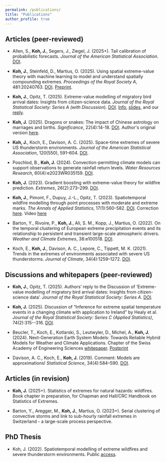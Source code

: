 ```yaml
---
permalink: /publications/
title: "Publications"
author_profile: true
---
```



Articles (peer-reviewed)
---------------
- Allen, S., **Koh, J.**, Segers, J., Ziegel, J. (2025+). Tail calibration of probabilistic forecasts. _Journal of the American Statistical Association_. [DOI](https://doi.org/10.1080/01621459.2025.2506194).

- **Koh, J.**, Steinfeld, D., Martius, O. (2025). Using spatial extreme-value theory with machine learning to model and understand spatially compounding extremes. _Proceedings of the Royal Society A_, 481:20240763. [DOI](https://doi.org/10.1098/rspa.2024.0763). [Preprint](https://arxiv.org/abs/2401.12195).

- **Koh, J.**, Opitz, T. (2025). Extreme-value modelling of migratory bird arrival dates: Insights from citizen-science data. _Journal of the Royal Statistical Society: Series A (with Discussion_). [DOI](https://academic.oup.com/jrsssa/advance-article/doi/10.1093/jrsssa/qnae108/7828840). [Info](https://rss.org.uk/training-events/events/discussion-papers/), [slides](http://kohrrelation.github.io/files/Koh_Opitz_RSS.pdf), and our [reply](https://doi.org/10.1093/jrsssa/qnaf058). 

- **Koh, J.** (2025). Dragons or snakes: The impact of Chinese astrology on marriages and births. _Significance_, 22(4):14-18. [DOI](https://doi.org/10.1093/jrssig/qmaf038). Author's original version [here](http://kohrrelation.github.io/files/Significance_KOH.pdf).

- **Koh, J.**, Koch, E., Davison, A. C. (2025). Space-time extremes of severe US thunderstorm environments. _Journal of the American Statistical Association_, 120(550), 591–604. [DOI](https://doi.org/10.1080/01621459.2024.2421582). 

- Poschlod, B., **Koh, J.** (2024). Convection-permitting climate models can support observations to generate rainfall return levels. _Water Resources Research_, 60(4):e2023WR035159. [DOI](https://agupubs.onlinelibrary.wiley.com/doi/full/10.1029/2023WR035159).

- **Koh, J.** (2023). Gradient boosting with extreme-value theory for wildfire prediction. _Extremes_, 26(2):273–299. [DOI](https://link.springer.com/article/10.1007/s10687-022-00454-6). 

- **Koh, J.**, Pimont, F., Dupuy, J.-L., Opitz, T. (2023). Spatiotemporal wildfire modelling through point processes with moderate and extreme marks. _The Annals of Applied Statistics_, 17(1):560-582. [DOI](https://projecteuclid.org/journals/annals-of-applied-statistics/volume-17/issue-1/Spatiotemporal-wildfire-modeling-through-point-processes-with-moderate-and-extreme/10.1214/22-AOAS1642.full). Correction [here](https://projecteuclid.org/journals/annals-of-applied-statistics/volume-18/issue-1/Correction-to--Spatiotemporal-wildfire-modeling-through-point-processes-with/10.1214/23-AOAS1861.full). Video [here](https://media.ed.ac.uk/media/Climate+ExtremesA+Jonathan+Koh/1_sjq69ibw)

- Barton, Y., Rivoire, P., **Koh, J.**, Ali, S. M., Kopp, J., Martius, O. (2022). On the temporal clustering of European extreme precipitation events and its relationship to persistent and transient large-scale atmospheric drivers. _Weather and Climate Extremes_, 38:e100518. [DOI](https://www.sciencedirect.com/science/article/pii/S2212094722000974#!).

- Koch, E., **Koh, J.**, Davison, A. C., Lepore, C., Tippett, M. K. (2021). Trends in the extremes of environments associated with severe US thunderstorms. _Journal of Climate_, 34(4):1259–1272. [DOI](https://journals.ametsoc.org/view/journals/clim/34/4/JCLI-D-19-0826.1.xml).


Discussions and whitepapers (peer-reviewed)
---------------
- **Koh, J.**, Opitz, T. (2025). Authors’ reply to the Discussion of ‘Extreme-value modelling of migratory bird arrival dates: Insights from citizen-science data’. _Journal of the Royal Statistical Society: Series A_. [DOI](https://doi.org/10.1093/jrsssa/qnaf058). 

- **Koh, J.** (2025). Discussion of “Inference for extreme spatial temperature events in a changing climate with application to Ireland” by Healy et al. _Journal of the Royal Statistical Society: Series C (Applied Statistics)_, 74(2):315--316. [DOI](https://doi.org/10.1093/jrsssc/qlae089).

- Beucler, T., Koch, E., Kotlarski, S., Leutwyler, D., Michel, A., **Koh, J.** (2024). Next-Generation Earth System Models: Towards Reliable Hybrid Models for Weather and Climate Applications. Chapter of the Swiss Academy of Engineering Sciences [whitepaper](https://www.satw.ch/en/publications/how-to-use-the-power-of-ai-to-reduce-the-impact-of-climate-change-on-switzerland). [Postprint](https://arxiv.org/abs/2311.13691)

- Davison, A. C., Koch, E., **Koh, J.** (2019). Comment: Models are approximations! _Statistical Science_, 34(4):584–590. [DOI](https://projecteuclid.org/journals/statistical-science/volume-34/issue-4/Comment-Models-Are-Approximations/10.1214/19-STS746.short).

  
Articles (in revision)
---------------
- **Koh, J.** (2025+). Statistics of extremes for natural hazards: wildfires. Book chapter in preparation, for Chapman and Hall/CRC Handbook on Statistics of Extremes. 
  
- Barton, Y., Aregger, M., **Koh, J.**, Martius, O. (2023+). Serial clustering of convective storms and link to sub-hourly rainfall extremes in Switzerland - a large-scale process perspective. 




PhD Thesis
---------------

- Koh, J. (2022). Spatiotemporal modelling of extreme wildfires and severe thunderstorm environments. Public [access](https://infoscience.epfl.ch/record/291228?ln=en).
